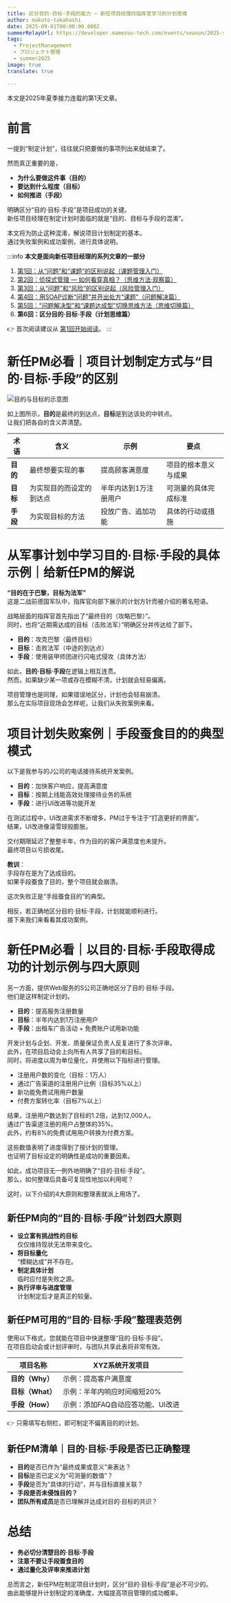 ```yaml
---
title: 区分目的·目标·手段的能力 ─ 新任项目经理向指挥官学习的计划思维
author: makoto-takahashi
date: 2025-09-01T00:00:00.000Z
summerRelayUrl: https://developer.mamezou-tech.com/events/season/2025-summer/
tags:
  - ProjectManagement
  - プロジェクト管理
  - summer2025
image: true
translate: true

---
```


本文是2025年夏季接力连载的第1天文章。

# 前言
一提到“制定计划”，往往就只把要做的事项列出来就结束了。

然而真正重要的是，
- **为什么要做这件事（目的）**
- **要达到什么程度（目标）**
- **如何推进（手段）**

明确区分“目的·目标·手段”是项目成功的关键。  
新任项目经理在制定计划时面临的就是“目的、目标与手段的混淆”。

本文将为防止这种混淆，解说项目计划制定的基本。  
通过失败案例和成功案例，进行具体说明。

:::info
**本文是面向新任项目经理的系列文章的一部分**

1. [第1回：从“问题”和“课题”的区别说起（课题管理入门）](https://developer.mamezou-tech.com/blogs/2025/06/06/from_problem_to_action_issue_management_for_rookies/)
2. [第2回：侦探式管理 ― 如何看穿真相？（思维方法·观察篇）](https://developer.mamezou-tech.com/blogs/2025/06/13/fact_vs_truths_conan_inspired_pm_guide_for_rookies/)
3. [第3回：从“问题”和“风险”的区别说起（风险管理入门）](https://developer.mamezou-tech.com/blogs/2025/06/20/risk_management_starting_with_risk_vs_problem_for_rookies/)
4. [第4回：用SOAP诊断“问题”并开出处方“课题”（问题解决篇）](https://developer.mamezou-tech.com/blogs/2025/06/27/soap_based_project_problem_diagnosis_for_rookie/)
5. [第5回：“问题解决型”和“课题达成型”切换思维方法（思维切换篇）](https://developer.mamezou-tech.com/blogs/2025/06/30/problem_solving_vs_task_achieving_pm_thinking_for_rookies/)
6. **第6回：区分目的·目标·手段（计划思维篇）**

👉 首次阅读建议从 [第1回开始阅读](https://developer.mamezou-tech.com/blogs/2025/06/06/from_problem_to_action_issue_management_for_rookies/)。
:::

# 新任PM必看｜项目计划制定方式与“目的·目标·手段”的区别

![目的与目标的示意图](/img/pm/project_plan_objectives_and_goals.png)

如上图所示，**目的**是最终的到达点，**目标**是到达该处的中转点。  
让我们把各自的含义弄清楚。

| 术语   | 含义                         | 示例               | 要点                   |
|--------|------------------------------|--------------------|------------------------|
| **目的** | 最终想要实现的事             | 提高顾客满意度     | 项目的根本意义与成果   |
| **目标** | 为实现目的而设定的到达点     | 半年内达到1万注册用户 | 可测量的具体完成标准   |
| **手段** | 为实现目标的方法             | 投放广告、追加功能 | 具体的行动或措施       |

# 从军事计划中学习目的·目标·手段的具体示例｜给新任PM的解说
**“目的在于巴黎，目标为法军”**  
这是二战前德国军队中，指挥官向部下展示的计划方针而被介绍的著名短语。

战略层面的指挥官首先指出了“最终目的（攻略巴黎）”。  
同时，也将“近期需达成的目标（击败法军）”明确区分并传达给了部下。

* **目的**：攻克巴黎（最终目标）  
* **目标**：击败法军（中途的到达点）  
* **手段**：使用装甲师团进行闪电式侵攻（具体方法）  

如此，**目的·目标·手段**在逻辑上相互连贯。  
然而，如果缺少某一项或存在模糊不清，计划就会轻易偏离。

项目管理也是同理，如果错误地区分，计划也会轻易崩溃。  
那么在实际项目现场会怎样呢，让我们从失败案例来看。

# 项目计划失败案例｜手段蚕食目的的典型模式
以下是我参与的J公司的电话接待系统开发案例。

* **目的**：加快客户响应，提高满意度  
* **目标**：按期上线能高效处理接待业务的系统  
* **手段**：进行UI改进等功能开发  

在测试过程中，UI改进需求不断增多，PM过于专注于“打造更好的界面”。  
结果，UI改进像滚雪球般膨胀。  

交付期限延迟了整整半年，作为目的的客户满意度也未提升。  
最终项目以亏损收尾。

**教训**：  
手段存在是为了达成目的。  
如果手段蚕食了目的，整个项目就会崩溃。

这次失败正是“手段蚕食目的”的典型。  

相反，若正确地区分目的·目标·手段，计划就能顺利进行。  
接下来我们来看看其成功案例。

# 新任PM必看｜以目的·目标·手段取得成功的计划示例与四大原则
另一方面，提供Web服务的S公司正确地区分了目的·目标·手段。  
他们是这样制定计划的。

* **目的**：提高服务注册数量  
* **目标**：半年内达到1万注册用户  
* **手段**：出租车广告活动 + 免费账户试用新功能  

开发计划与企划、开发、质量保证负责人反复进行了多次评审。  
此外，在项目启动会上向所有人共享了目的和目标。  
同时，将进度以周为单位量化，并使用以下指标进行管理。

- 注册用户数的变化（目标：1万人）  
- 通过广告渠道的注册用户比例（目标35%以上）  
- 新功能免费试用用户数量  
- 付费方案转化率（目标7%以上）  

结果，注册用户数达到了目标的1.2倍，达到12,000人。  
通过广告渠道注册的用户占整体的35%。  
此外，约有8%的免费试用用户转换为付费方案。

这些数值表明了进度得到了按计划的管理。  
也证明了目标设定的明确性是成功的重要因素。

如此，成功项目无一例外地明确了“目的·目标·手段”。  
那么，如何整理后具备可复现性地加以利用呢？

这时，以下介绍的4大原则和整理表就派上用场了。

## 新任PM向的“目的·目标·手段”计划四大原则
- **设立富有挑战性的目标**  
   仅仅维持现状无法带来变化。  
- **将目标量化**  
   “模糊达成”并不存在。  
- **制定具体计划**  
   临时应付是失败之源。  
- **执行评审与进度管理**  
   计划制定后才是真正的较量。  

## 新任PM可用的“目的·目标·手段”整理表范例
使用以下格式，您就能在项目中快速整理“目的·目标·手段”。  
在项目启动会或计划评审时，与团队共享此表将非常有效。  

| 项目名称 | XYZ系统开发项目 |
|----------|------------------------------|
| **目的（Why）** | 示例：提高客户满意度 |
| **目标（What）** | 示例：半年内响应时间缩短20% |
| **手段（How）** | 示例：添加FAQ自动应答功能、UI改进 |

👉 只需填写右侧栏，即可制定不偏离目的的计划。

## 新任PM清单｜目的·目标·手段是否已正确整理
- **目的**是否已作为“最终成果或意义”来表达？  
- **目标**是否已定义为“可测量的数值”？  
- **手段**是否为“具体的行动”，并与目标直接关联？  
- **手段是否未侵蚀目的？**  
- **团队所有成员**是否已理解并达成对目的·目标的共识？  

# 总结
- **务必切分清楚目的·目标·手段**  
- **注意不要让手段蚕食目的**  
- **通过量化及评审来推进计划**  

总而言之，新任PM在制定项目计划时，区分“目的·目标·手段”是必不可少的。  
由此能够提升计划制定的准确度，大幅提高项目管理的成功概率。
